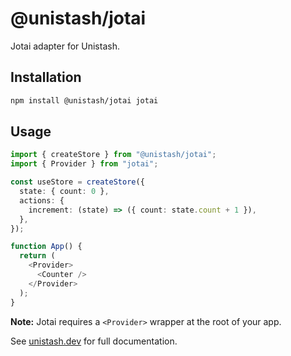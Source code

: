 # @unistash/jotai

Jotai adapter for Unistash.

## Installation

```bash
npm install @unistash/jotai jotai
```

## Usage

```typescript
import { createStore } from "@unistash/jotai";
import { Provider } from "jotai";

const useStore = createStore({
  state: { count: 0 },
  actions: {
    increment: (state) => ({ count: state.count + 1 }),
  },
});

function App() {
  return (
    <Provider>
      <Counter />
    </Provider>
  );
}
```

**Note:** Jotai requires a `<Provider>` wrapper at the root of your app.

See [unistash.dev](https://unistash.dev) for full documentation.
